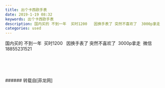 ```yaml
---
title: 出个卡西欧手表
date: 2019-1-19 08:32
keywords: 出个卡西欧手表
description: 国内买的 不到一年  买时1200   因换手表了 突然不喜欢了  3000p拿走  微信18855231521
categories: used
---
```

<td class="t_f" id="postmessage_2737555">

国内买的 不到一年  买时1200   因换手表了 突然不喜欢了  3000p拿走  微信18855231521<br/>
<img alt="" border="0" class="zoom" data-cf-modified-3cb53fb7fb6bfd9548eeb1cd-="" file="http://www.flw.ph/data/appbyme/upload/image/201901/19/Mv8inR2WRZUX.jpg" id="aimg_qpA5x" lazyloadthumb="1" onclick="" onmouseover="" src="http://www.flw.ph/data/appbyme/upload/image/201901/19/Mv8inR2WRZUX.jpg"/><br/>
<br/>
<img alt="" border="0" class="zoom" data-cf-modified-3cb53fb7fb6bfd9548eeb1cd-="" file="http://www.flw.ph/data/appbyme/upload/image/201901/19/eELzHilRSy0B.jpg" id="aimg_XOJ8U" lazyloadthumb="1" onclick="" onmouseover="" src="http://www.flw.ph/data/appbyme/upload/image/201901/19/eELzHilRSy0B.jpg"/><br/>
<br/>
<img alt="" border="0" class="zoom" data-cf-modified-3cb53fb7fb6bfd9548eeb1cd-="" file="http://www.flw.ph/data/appbyme/upload/image/201901/19/VdIQhxlenptY.jpg" id="aimg_uz19P" lazyloadthumb="1" onclick="" onmouseover="" src="http://www.flw.ph/data/appbyme/upload/image/201901/19/VdIQhxlenptY.jpg"/><br/>
<br/>
<img alt="" border="0" class="zoom" data-cf-modified-3cb53fb7fb6bfd9548eeb1cd-="" file="http://www.flw.ph/data/appbyme/upload/image/201901/19/NIf2I56UOJaU.jpg" id="aimg_cw66k" lazyloadthumb="1" onclick="" onmouseover="" src="http://www.flw.ph/data/appbyme/upload/image/201901/19/NIf2I56UOJaU.jpg"/><br/>
<br/>
</td>
###### 转载自[菲龙网]